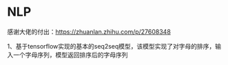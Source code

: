 # NLP

感谢大佬的付出：https://zhuanlan.zhihu.com/p/27608348

1、基于tensorflow实现的基本的seq2seq模型，该模型实现了对字母的排序，输入一个字母序列，模型返回排序后的字母序列
